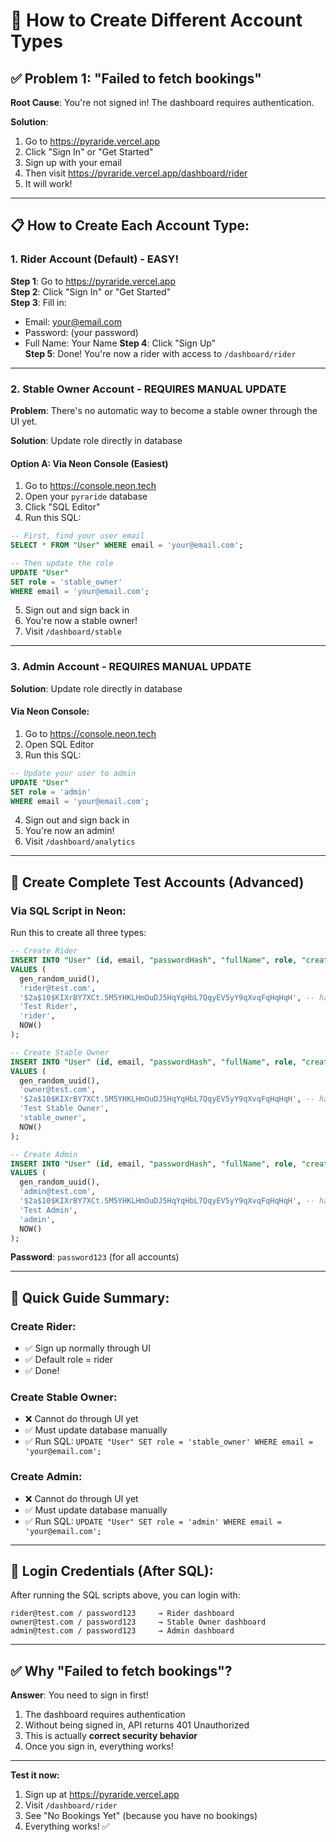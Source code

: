 # 🎯 **How to Create Different Account Types**

## ✅ **Problem 1: "Failed to fetch bookings"**

**Root Cause**: You're not signed in! The dashboard requires authentication.

**Solution**: 
1. Go to https://pyraride.vercel.app
2. Click "Sign In" or "Get Started"
3. Sign up with your email
4. Then visit https://pyraride.vercel.app/dashboard/rider
5. It will work!

---

## 📋 **How to Create Each Account Type:**

### **1. Rider Account (Default) - EASY!**

**Step 1**: Go to https://pyraride.vercel.app  
**Step 2**: Click "Sign In" or "Get Started"  
**Step 3**: Fill in:
- Email: your@email.com
- Password: (your password)
- Full Name: Your Name
**Step 4**: Click "Sign Up"  
**Step 5**: Done! You're now a rider with access to `/dashboard/rider`

---

### **2. Stable Owner Account - REQUIRES MANUAL UPDATE**

**Problem**: There's no automatic way to become a stable owner through the UI yet.

**Solution**: Update role directly in database

#### **Option A: Via Neon Console (Easiest)**

1. Go to https://console.neon.tech
2. Open your `pyraride` database
3. Click "SQL Editor"
4. Run this SQL:

```sql
-- First, find your user email
SELECT * FROM "User" WHERE email = 'your@email.com';

-- Then update the role
UPDATE "User" 
SET role = 'stable_owner' 
WHERE email = 'your@email.com';
```

5. Sign out and sign back in
6. You're now a stable owner!
7. Visit `/dashboard/stable`

---

### **3. Admin Account - REQUIRES MANUAL UPDATE**

**Solution**: Update role directly in database

#### **Via Neon Console:**

1. Go to https://console.neon.tech
2. Open SQL Editor
3. Run this SQL:

```sql
-- Update your user to admin
UPDATE "User" 
SET role = 'admin' 
WHERE email = 'your@email.com';
```

4. Sign out and sign back in
5. You're now an admin!
6. Visit `/dashboard/analytics`

---

## 🔧 **Create Complete Test Accounts (Advanced)**

### **Via SQL Script in Neon:**

Run this to create all three types:

```sql
-- Create Rider
INSERT INTO "User" (id, email, "passwordHash", "fullName", role, "createdAt")
VALUES (
  gen_random_uuid(),
  'rider@test.com',
  '$2a$10$KIXrBY7XCt.5M5YHKLHmOuDJ5HqYqHbL7QqyEV5yY9qXvqFqHqHqH', -- hash of "password123"
  'Test Rider',
  'rider',
  NOW()
);

-- Create Stable Owner
INSERT INTO "User" (id, email, "passwordHash", "fullName", role, "createdAt")
VALUES (
  gen_random_uuid(),
  'owner@test.com',
  '$2a$10$KIXrBY7XCt.5M5YHKLHmOuDJ5HqYqHbL7QqyEV5yY9qXvqFqHqHqH', -- hash of "password123"
  'Test Stable Owner',
  'stable_owner',
  NOW()
);

-- Create Admin
INSERT INTO "User" (id, email, "passwordHash", "fullName", role, "createdAt")
VALUES (
  gen_random_uuid(),
  'admin@test.com',
  '$2a$10$KIXrBY7XCt.5M5YHKLHmOuDJ5HqYqHbL7QqyEV5yY9qXvqFqHqHqH', -- hash of "password123"
  'Test Admin',
  'admin',
  NOW()
);
```

**Password**: `password123` (for all accounts)

---

## 📝 **Quick Guide Summary:**

### **Create Rider:**
- ✅ Sign up normally through UI
- ✅ Default role = rider
- ✅ Done!

### **Create Stable Owner:**
- ❌ Cannot do through UI yet
- ✅ Must update database manually
- ✅ Run SQL: `UPDATE "User" SET role = 'stable_owner' WHERE email = 'your@email.com';`

### **Create Admin:**
- ❌ Cannot do through UI yet
- ✅ Must update database manually  
- ✅ Run SQL: `UPDATE "User" SET role = 'admin' WHERE email = 'your@email.com';`

---

## 🎯 **Login Credentials (After SQL):**

After running the SQL scripts above, you can login with:

```
rider@test.com / password123     → Rider dashboard
owner@test.com / password123     → Stable Owner dashboard
admin@test.com / password123     → Admin dashboard
```

---

## ✅ **Why "Failed to fetch bookings"?**

**Answer**: You need to sign in first!

1. The dashboard requires authentication
2. Without being signed in, API returns 401 Unauthorized
3. This is actually **correct security behavior**
4. Once you sign in, everything works!

---

**Test it now:**
1. Sign up at https://pyraride.vercel.app
2. Visit `/dashboard/rider`
3. See "No Bookings Yet" (because you have no bookings)
4. Everything works! ✅

